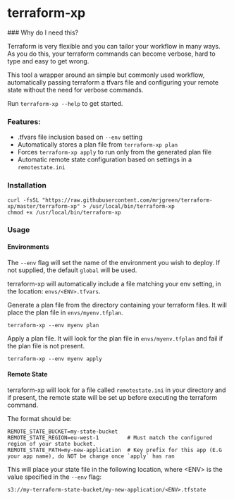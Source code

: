 # terraform-xp

### Why do I need this?

Terraform is very flexible and you can tailor your workflow in many ways. As you do this, your terraform commands
can become verbose, hard to type and easy to get wrong.

This tool a wrapper around an simple but commonly used workflow, automatically passing terraform a tfvars file and configuring
your remote state without the need for verbose commands.

Run `terraform-xp --help` to get started.

### Features:

* .tfvars file inclusion based on `--env` setting
* Automatically stores a plan file from `terraform-xp plan`
* Forces `terraform-xp apply` to run only from the generated plan file
* Automatic remote state configuration based on settings in a `remotestate.ini`

### Installation

    curl -fsSL "https://raw.githubusercontent.com/mrjgreen/terraform-xp/master/terraform-xp" > /usr/local/bin/terraform-xp
    chmod +x /usr/local/bin/terraform-xp
    
### Usage

#### Environments

The `--env` flag will set the name of the environment you wish to deploy. If not supplied, the default `global` will be used.

terraform-xp will automatically include a file matching your env setting, in the location: `envs/<ENV>.tfvars`.

Generate a plan file from the directory containing your terraform files. It will place the plan file in `envs/myenv.tfplan`.

    terraform-xp --env myenv plan
    

Apply a plan file. It will look for the plan file in `envs/myenv.tfplan` and fail if the plan file is not present.

    terraform-xp --env myenv apply
    
#### Remote State

terraform-xp will look for a file called `remotestate.ini` in your directory and if present, the remote state will be set up before executing the terraform command.

The format should be:

    REMOTE_STATE_BUCKET=my-state-bucket
    REMOTE_STATE_REGION=eu-west-1         # Must match the configured region of your state bucket.
    REMOTE_STATE_PATH=my-new-application  # Key prefix for this app (E.G your app name), do NOT be change once `apply` has ran


This will place your state file in the following location, where \<ENV\> is the value specified in the `--env` flag:

    s3://my-terraform-state-bucket/my-new-application/<ENV>.tfstate

